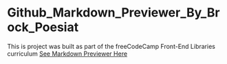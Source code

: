 # Github_Markdown_Previewer_By_Brock_Poesiat
This is project was built as part of the freeCodeCamp Front-End Libraries curriculum 
[See Markdown Previewer Here](https://brock-poesiat.github.io/Github_Markdown_Previewer_By_Brock_Poesiat/)
